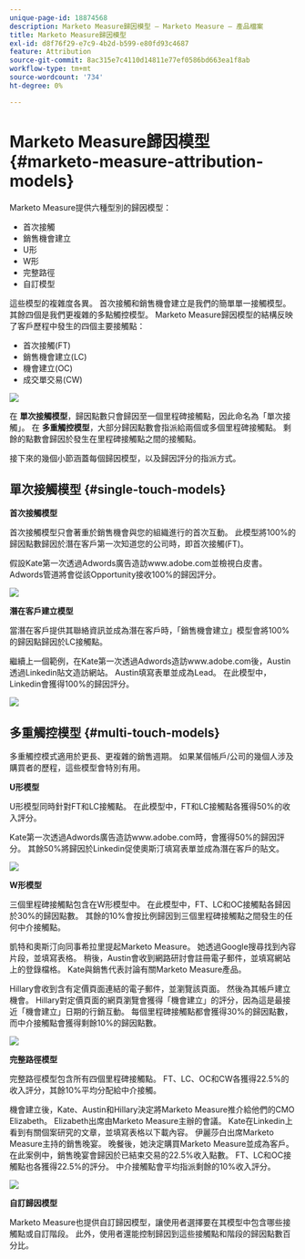 ```yaml
---
unique-page-id: 18874568
description: Marketo Measure歸因模型 — Marketo Measure — 產品檔案
title: Marketo Measure歸因模型
exl-id: d8f76f29-e7c9-4b2d-b599-e80fd93c4687
feature: Attribution
source-git-commit: 8ac315e7c4110d14811e77ef0586bd663ea1f8ab
workflow-type: tm+mt
source-wordcount: '734'
ht-degree: 0%

---
```


# Marketo Measure歸因模型 {#marketo-measure-attribution-models}

Marketo Measure提供六種型別的歸因模型：

* 首次接觸
* 銷售機會建立
* U形
* W形
* 完整路徑
* 自訂模型

這些模型的複雜度各異。 首次接觸和銷售機會建立是我們的簡單單一接觸模型。 其餘四個是我們更複雜的多點觸控模型。 Marketo Measure歸因模型的結構反映了客戶歷程中發生的四個主要接觸點：

* 首次接觸(FT)
* 銷售機會建立(LC)
* 機會建立(OC)
* 成交單交易(CW)

![](assets/1-1.png)

在 **單次接觸模型**，歸因點數只會歸因至一個里程碑接觸點，因此命名為「單次接觸」。
在 **多重觸控模型**，大部分歸因點數會指派給兩個或多個里程碑接觸點。 剩餘的點數會歸因於發生在里程碑接觸點之間的接觸點。

接下來的幾個小節涵蓋每個歸因模型，以及歸因評分的指派方式。

## 單次接觸模型 {#single-touch-models}

**首次接觸模型**

首次接觸模型只會著重於銷售機會與您的組織進行的首次互動。 此模型將100%的歸因點數歸因於潛在客戶第一次知道您的公司時，即首次接觸(FT)。

假設Kate第一次透過Adwords廣告造訪www.adobe.com並檢視白皮書。 Adwords管道將會從該Opportunity接收100%的歸因評分。

![](assets/2.png)

**潛在客戶建立模型**

當潛在客戶提供其聯絡資訊並成為潛在客戶時，「銷售機會建立」模型會將100%的歸因點歸因於LC接觸點。

繼續上一個範例，在Kate第一次透過Adwords造訪www.adobe.com後，Austin透過Linkedin貼文造訪網站。 Austin填寫表單並成為Lead。 在此模型中，Linkedin會獲得100%的歸因評分。

![](assets/3.png)

## 多重觸控模型 {#multi-touch-models}

多重觸控模式適用於更長、更複雜的銷售週期。 如果某個帳戶/公司的幾個人涉及購買者的歷程，這些模型會特別有用。

**U形模型**

U形模型同時針對FT和LC接觸點。 在此模型中，FT和LC接觸點各獲得50%的收入評分。

Kate第一次透過Adwords廣告造訪www.adobe.com時，會獲得50%的歸因評分。 其餘50%將歸因於Linkedin促使奧斯汀填寫表單並成為潛在客戶的貼文。

![](assets/4.png)

**W形模型**

三個里程碑接觸點包含在W形模型中。 在此模型中，FT、LC和OC接觸點各歸因於30%的歸因點數。 其餘的10%會按比例歸因到三個里程碑接觸點之間發生的任何中介接觸點。

凱特和奧斯汀向同事希拉里提起Marketo Measure。 她透過Google搜尋找到內容片段，並填寫表格。 稍後，Austin會收到網路研討會註冊電子郵件，並填寫網站上的登錄檔格。 Kate與銷售代表討論有關Marketo Measure產品。

Hillary會收到含有定價頁面連結的電子郵件，並瀏覽該頁面。 然後為其帳戶建立機會。 Hillary對定價頁面的網頁瀏覽會獲得「機會建立」的評分，因為這是最接近「機會建立」日期的行銷互動。 每個里程碑接觸點都會獲得30%的歸因點數，而中介接觸點會獲得剩餘10%的歸因點數。

![](assets/5.png)

**完整路徑模型**

完整路徑模型包含所有四個里程碑接觸點。 FT、LC、OC和CW各獲得22.5%的收入評分，其餘10%平均分配給中介接觸。

機會建立後，Kate、Austin和Hillary決定將Marketo Measure推介給他們的CMO Elizabeth。 Elizabeth出席由Marketo Measure主辦的會議。 Kate在Linkedin上看到有關個案研究的文章，並填寫表格以下載內容。 伊麗莎白出席Marketo Measure主持的銷售晚宴。 晚餐後，她決定購買Marketo Measure並成為客戶。 在此案例中，銷售晚宴會歸因於已結束交易的22.5%收入點數。 FT、LC和OC接觸點也各獲得22.5%的評分。 中介接觸點會平均指派剩餘的10%收入評分。

![](assets/6.png)

**自訂歸因模型**

Marketo Measure也提供自訂歸因模型，讓使用者選擇要在其模型中包含哪些接觸點或自訂階段。 此外，使用者還能控制歸因到這些接觸點和階段的歸因點數百分比。
